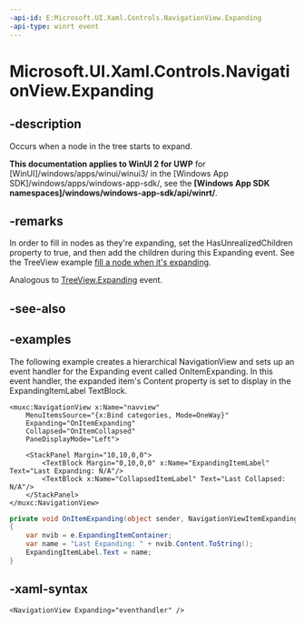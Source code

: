 ```yaml
---
-api-id: E:Microsoft.UI.Xaml.Controls.NavigationView.Expanding
-api-type: winrt event
---
```


# Microsoft.UI.Xaml.Controls.NavigationView.Expanding

<!--
public event Windows.Foundation.TypedEventHandler<Microsoft.UI.Xaml.Controls.NavigationView,Microsoft.UI.Xaml.Controls.NavigationViewExpandingEventArgs> Expanding;
-->

## -description

Occurs when a node in the tree starts to expand.

**This documentation applies to WinUI 2 for UWP** for [WinUI]/windows/apps/winui/winui3/ in the [Windows App SDK]/windows/apps/windows-app-sdk/, see the **[Windows App SDK namespaces]/windows/windows-app-sdk/api/winrt/**.

## -remarks

In order to fill in nodes as they're expanding, set the HasUnrealizedChildren property to true, and then add the children during this Expanding event. See the TreeView example [fill a node when it's expanding](https://docs.microsoft.com/windows/apps/design/controls/tree-view#fill-a-node-when-its-expanding).

Analogous to [TreeView.Expanding](https://docs.microsoft.com/windows/winui/api/microsoft.UI.Xaml.Controls.TreeView.Expanding) event.

## -see-also

## -examples

The following example creates a hierarchical NavigationView and sets up an event handler for the Expanding event called OnItemExpanding. In this event handler, the expanded item's Content property is set to display in the ExpandingItemLabel TextBlock.

```xaml
<muxc:NavigationView x:Name="navview"
    MenuItemsSource="{x:Bind categories, Mode=OneWay}"
    Expanding="OnItemExpanding"
    Collapsed="OnItemCollapsed"
    PaneDisplayMode="Left">

    <StackPanel Margin="10,10,0,0">
        <TextBlock Margin="0,10,0,0" x:Name="ExpandingItemLabel" Text="Last Expanding: N/A"/>
        <TextBlock x:Name="CollapsedItemLabel" Text="Last Collapsed: N/A"/>
    </StackPanel>
</muxc:NavigationView>
```

```csharp
private void OnItemExpanding(object sender, NavigationViewItemExpandingEventArgs e)
{
    var nvib = e.ExpandingItemContainer;
    var name = "Last Expanding: " + nvib.Content.ToString();
    ExpandingItemLabel.Text = name;
}
```

## -xaml-syntax

```xaml
<NavigationView Expanding="eventhandler" />
```
